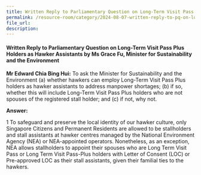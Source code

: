 ```yaml
---
title: Written Reply to Parliamentary Question on Long-Term Visit Pass Plus Holders as Hawker Assistants
permalink: /resource-room/category/2024-08-07-written-reply-to-pq-on-long-term-visit-pass-plus-holders
file_url:
description:
---
```

 
#### Written Reply to Parliamentary Question on Long-Term Visit Pass Plus Holders as Hawker Assistants by Ms Grace Fu, Minister for Sustainability and the Environment

**Mr Edward Chia Bing Hui:** To ask the Minister for Sustainability and the Environment (a) whether hawkers can employ Long-Term Visit Pass Plus holders as hawker assistants to address manpower shortages; (b) if so, whether this will include Long-Term Visit Pass Plus holders who are not spouses of the registered stall holder; and (c) if not, why not.

**Answer:**  

1  To safeguard and preserve the local identity of our hawker culture, only Singapore Citizens and Permanent Residents are allowed to be stallholders and stall assistants at hawker centres managed by the National Environment Agency (NEA) or NEA-appointed operators. Nonetheless, as an exception, NEA allows stallholders to appoint their spouses who are Long Term Visit Pass or Long Term Visit Pass-Plus holders with Letter of Consent (LOC) or Pre-approved LOC as their stall assistants, given their familial ties to the hawkers.

